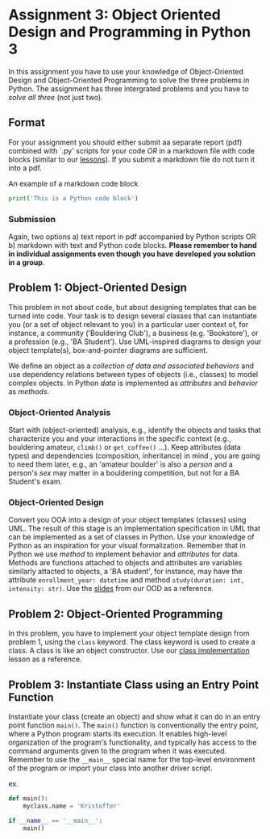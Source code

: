 # Assignment 3: Object Oriented Design and Programming in Python 3 #

In this assignment you have to use your knowledge of Object-Oriented Design and Object-Oriented Programming to solve the three problems in Python. The assignment has three intergrated problems and you have to _solve all three_ (not just two).

## Format ##

For your assignment you should either submit aa separate report (pdf) combined with `.py' scripts for your code _OR_ in a markdown file with code blocks (similar to our [lessons](https://github.com/CHCAA-EDUX/Programming-for-the-Humanities-E22/tree/main/lesson)). If you submit a markdown file do not turn it into a pdf.

An example of a markdown code block

```py
print('This is a Python code block')
```

### Submission ###

Again, two options a) text report in pdf accompanied by Python scripts OR b) markdown with text and Python code blocks. __Please remember to hand in individual assignments even though you have developed you solution in a group__.

## Problem 1: Object-Oriented Design ##

This problem in not about code, but about designing templates that can be turned into code. Your task is to design several classes that can instantiate you (or a set of object relevant to you) in a particular user context of, for instance, a community ('Bouldering Club'), a business (e.g. 'Bookstore'), or a profession (e.g., 'BA Student'). Use UML-inspired diagrams to design your object template(s), box-and-pointer diagrams are sufficient.

We define an object as a _collection of data and associated behaviors_ and use dependency relations between types of objects (i.e., classes) to model complex objects. In Python _data_ is implemented as _attributes_ and _behavior_ as _methods_.

### Object-Oriented Analysis ###

Start with (object-oriented) analysis, e.g., identify the objects and tasks that characterize you and your interactions in the specific context (e.g., bouldering amateur, `climb()` or `get_coffee()` ...). Keep attributes (data types) and dependencies (composition, inheritance) in mind , you are going to need them later, e.g., an 'amateur boulder' is also a _person_ and a person's _sex_ may matter in a bouldering competition, but not for a BA Student's exam.

### Object-Oriented Design ###

Convert you OOA into a design of your object templates (classes) using UML. The result of this stage is an implementation specification in UML that can be implemented as a set of classes in Python. Use your knowledge of Python as an inspiration for your visual formalization. Remember that in Python we use _method_ to implement behavior and _attributes_ for data. Methods are functions attached to objects and attributes are variables similarly attacted to objects, a 'BA student', for instance, may have the attribute `enrollment_year: datetime` and method `study(duration: int, intensity: str)`. Use the [slides](https://github.com/CHCAA-EDUX/Programming-for-the-Humanities-E22/blob/main/slides/slides_07.pdf) from our OOD as a reference.

## Problem 2: Object-Oriented Programming ##

In this problem, you have to implement your object template design from problem 1, using the `class` keyword. The class keyword is used to create a class. A class is like an object constructor. Use our [class implementation](https://github.com/CHCAA-EDUX/Programming-for-the-Humanities-E22/blob/main/lesson/lesson_08.md) lesson as a reference.

## Problem 3: Instantiate Class using an Entry Point Function ##

Instantiate your class (create an object) and show what it can do in an entry point function `main()`. The `main()` function is conventionally the entry point, where a Python program starts its execution. It enables high-level organization of the program's functionality, and typically has access to the command arguments given to the program when it was executed. Remember to use the `__main__` special name for the top-level environment of the program or import your class into another driver script.

ex. 

```py
def main():
    myclass.name = 'Kristoffer'

if __name__ == '__main__':
    main()
```
